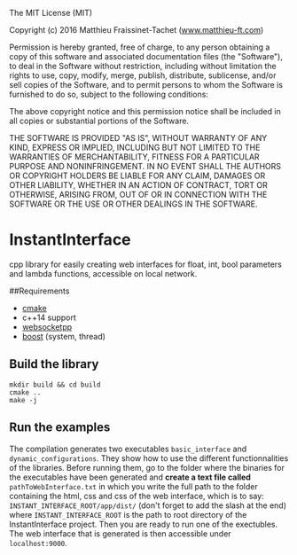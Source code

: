 The MIT License (MIT)

Copyright (c) 2016 Matthieu Fraissinet-Tachet (www.matthieu-ft.com)

Permission is hereby granted, free of charge, to any person obtaining a copy of this software and associated documentation files (the "Software"), to deal in the Software without restriction, including without limitation the rights to use, copy, modify, merge, publish, distribute, sublicense, and/or sell copies of the Software, and to permit persons to whom the Software is furnished to do so, subject to the following conditions:

The above copyright notice and this permission notice shall be included in all copies or substantial portions of the Software.

THE SOFTWARE IS PROVIDED "AS IS", WITHOUT WARRANTY OF ANY KIND, EXPRESS OR IMPLIED, INCLUDING BUT NOT LIMITED TO THE WARRANTIES OF MERCHANTABILITY, FITNESS FOR A PARTICULAR PURPOSE AND NONINFRINGEMENT. IN NO EVENT SHALL THE AUTHORS OR COPYRIGHT HOLDERS BE LIABLE FOR ANY CLAIM, DAMAGES OR OTHER LIABILITY, WHETHER IN AN ACTION OF CONTRACT, TORT OR OTHERWISE, ARISING FROM, OUT OF OR IN CONNECTION WITH THE SOFTWARE OR THE USE OR OTHER DEALINGS IN THE SOFTWARE.

# InstantInterface
cpp library for easily creating web interfaces for float, int, bool parameters and lambda functions, accessible on local network.

##Requirements
- [cmake](https://cmake.org/)
- c++14 support
- [websocketpp](https://github.com/zaphoyd/websocketpp)
- [boost](http://www.boost.org/) (system, thread)

## Build the library

```
mkdir build && cd build
cmake ..
make -j
```

## Run the examples

The compilation generates two executables `basic_interface` and `dynamic_configurations`.
They show how to use the different functionnalities of the libraries.
Before running them, go to the folder where the binaries for the executables have been generated and **create a text 
file called** `pathToWebInterface.txt` in which you write the full path to the folder containing 
the html, css and css of the web interface, which is to say: `INSTANT_INTERFACE_ROOT/app/dist/` (don't forget to add
the slash at the end) where `INSTANT_INTERFACE_ROOT` is the path to root directory of the InstantInterface project.
Then you are ready to run one of the exectubles. The web interface that is generated is then accessible under `localhost:9000`.
